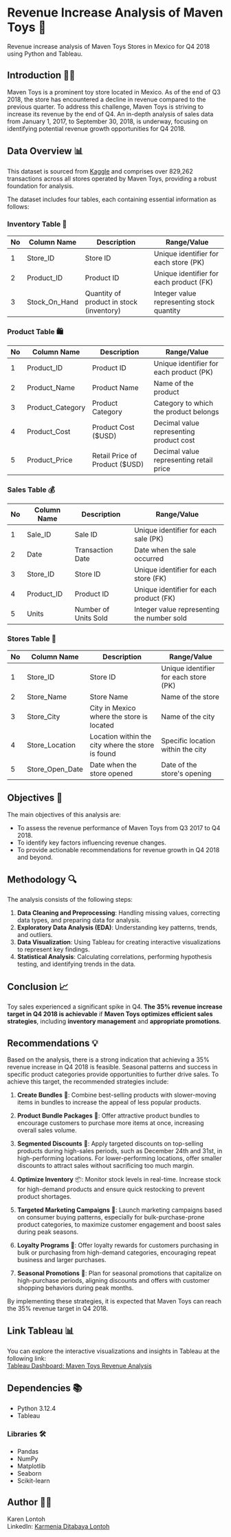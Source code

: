 # **Revenue Increase Analysis of Maven Toys 🧸**

Revenue increase analysis of Maven Toys Stores in Mexico for Q4 2018 using Python and Tableau.

## **Introduction 🧑‍💼**

Maven Toys is a prominent toy store located in Mexico. As of the end of Q3 2018, the store has encountered a decline in revenue compared to the previous quarter. To address this challenge, Maven Toys is striving to increase its revenue by the end of Q4. An in-depth analysis of sales data from January 1, 2017, to September 30, 2018, is underway, focusing on identifying potential revenue growth opportunities for Q4 2018.

## **Data Overview 📊**

This dataset is sourced from [Kaggle](https://www.kaggle.com/datasets/mysarahmadbhat/toy-sales/data) and comprises over 829,262 transactions across all stores operated by Maven Toys, providing a robust foundation for analysis.

The dataset includes four tables, each containing essential information as follows:

### **Inventory Table 🏬**

| No | Column Name      | Description | Range/Value |
|----|------------------|-------------|-------------|
| 1  | Store_ID         | Store ID    | Unique identifier for each store (PK) |
| 2  | Product_ID       | Product ID  | Unique identifier for each product (FK) |
| 3  | Stock_On_Hand    | Quantity of product in stock (inventory) | Integer value representing stock quantity |

### **Product Table 🛍️**

| No | Column Name      | Description | Range/Value |
|----|------------------|-------------|-------------|
| 1  | Product_ID       | Product ID  | Unique identifier for each product (PK) |
| 2  | Product_Name     | Product Name| Name of the product |
| 3  | Product_Category | Product Category | Category to which the product belongs |
| 4  | Product_Cost     | Product Cost ($USD) | Decimal value representing product cost |
| 5  | Product_Price    | Retail Price of Product ($USD) | Decimal value representing retail price |

### **Sales Table 💰**

| No | Column Name      | Description | Range/Value |
|----|------------------|-------------|-------------|
| 1  | Sale_ID          | Sale ID     | Unique identifier for each sale (PK) |
| 2  | Date             | Transaction Date | Date when the sale occurred |
| 3  | Store_ID         | Store ID    | Unique identifier for each store (FK) |
| 4  | Product_ID       | Product ID  | Unique identifier for each product (FK) |
| 5  | Units            | Number of Units Sold | Integer value representing the number sold |

### **Stores Table 🏪**

| No | Column Name      | Description | Range/Value |
|----|------------------|-------------|-------------|
| 1  | Store_ID         | Store ID    | Unique identifier for each store (PK) |
| 2  | Store_Name       | Store Name  | Name of the store |
| 3  | Store_City       | City in Mexico where the store is located | Name of the city |
| 4  | Store_Location   | Location within the city where the store is found | Specific location within the city |
| 5  | Store_Open_Date  | Date when the store opened | Date of the store's opening |

## **Objectives 🎯**

The main objectives of this analysis are:

- To assess the revenue performance of Maven Toys from Q3 2017 to Q4 2018.
- To identify key factors influencing revenue changes.
- To provide actionable recommendations for revenue growth in Q4 2018 and beyond.

## Methodology 🔍

The analysis consists of the following steps:

1. **Data Cleaning and Preprocessing**: Handling missing values, correcting data types, and preparing data for analysis.
2. **Exploratory Data Analysis (EDA)**: Understanding key patterns, trends, and outliers.
3. **Data Visualization**: Using Tableau for creating interactive visualizations to represent key findings.
4. **Statistical Analysis**: Calculating correlations, performing hypothesis testing, and identifying trends in the data.

## **Conclusion 📈**

Toy sales experienced a significant spike in Q4. **The 35% revenue increase target in Q4 2018 is achievable** if **Maven Toys optimizes efficient sales strategies**, including **inventory management** and **appropriate promotions**.

## **Recommendations 💡**

Based on the analysis, there is a strong indication that achieving a 35% revenue increase in Q4 2018 is feasible. Seasonal patterns and success in specific product categories provide opportunities to further drive sales. To achieve this target, the recommended strategies include:

1. **Create Bundles** 🎁: Combine best-selling products with slower-moving items in bundles to increase the appeal of less popular products.

2. **Product Bundle Packages** 🎉: Offer attractive product bundles to encourage customers to purchase more items at once, increasing overall sales volume.

3. **Segmented Discounts** 💸: Apply targeted discounts on top-selling products during high-sales periods, such as December 24th and 31st, in high-performing locations. For lower-performing locations, offer smaller discounts to attract sales without sacrificing too much margin.

4. **Optimize Inventory** 📦: Monitor stock levels in real-time. Increase stock for high-demand products and ensure quick restocking to prevent product shortages.

5. **Targeted Marketing Campaigns** 📣: Launch marketing campaigns based on consumer buying patterns, especially for bulk-purchase-prone product categories, to maximize customer engagement and boost sales during peak seasons.

6. **Loyalty Programs** 🏅: Offer loyalty rewards for customers purchasing in bulk or purchasing from high-demand categories, encouraging repeat business and larger purchases.

7. **Seasonal Promotions** 🎄: Plan for seasonal promotions that capitalize on high-purchase periods, aligning discounts and offers with customer shopping behaviors during peak months.

By implementing these strategies, it is expected that Maven Toys can reach the 35% revenue target in Q4 2018.

## **Link Tableau 📊**

You can explore the interactive visualizations and insights in Tableau at the following link:  
[Tableau Dashboard: Maven Toys Revenue Analysis](https://public.tableau.com/app/profile/karen.lontoh/viz/MavenToys_17273574900020/Summary?publish=yes)

## **Dependencies 📚**

- Python 3.12.4
- Tableau

### **Libraries 🛠️**

- Pandas
- NumPy
- Matplotlib
- Seaborn
- Scikit-learn

## **Author 👩‍💻**

Karen Lontoh  
LinkedIn: [Karmenia Ditabaya Lontoh](https://www.linkedin.com/in/karmenia-lontoh)
